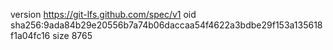 version https://git-lfs.github.com/spec/v1
oid sha256:9ada84b29e20556b7a74b06daccaa54f4622a3bdbe29f153a135618f1a04fc16
size 8765
